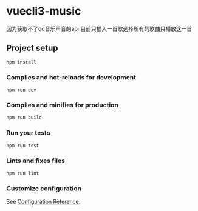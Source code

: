 # vuecli3-music
因为获取不了qq音乐声音的api 目前只插入一首歌选择所有的歌曲只播放这一首
## Project setup
```
npm install
```

### Compiles and hot-reloads for development
```
npm run dev
```

### Compiles and minifies for production
```
npm run build
```

### Run your tests
```
npm run test
```

### Lints and fixes files
```
npm run lint
```

### Customize configuration
See [Configuration Reference](https://cli.vuejs.org/config/).
